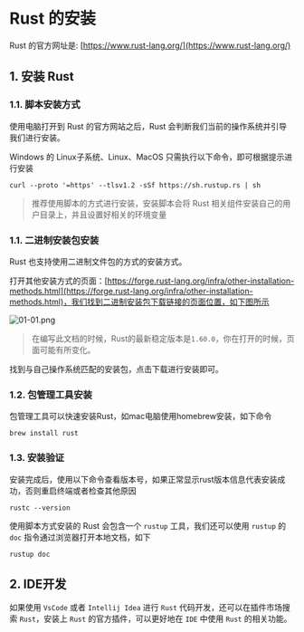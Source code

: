 # Rust 的安装

Rust 的官方网址是: [https://www.rust-lang.org/](https://www.rust-lang.org/)

## 1. 安装 Rust

### 1.1. 脚本安装方式

使用电脑打开到 Rust 的官方网站之后，Rust 会判断我们当前的操作系统并引导我们进行安装。

Windows 的 Linux子系统、Linux、MacOS 只需执行以下命令，即可根据提示进行安装

```shell
curl --proto '=https' --tlsv1.2 -sSf https://sh.rustup.rs | sh
```

> 推荐使用脚本的方式进行安装，安装脚本会将 Rust 相关组件安装自己的用户目录上，并且设置好相关的环境变量

### 1.1. 二进制安装包安装

Rust 也支持使用二进制文件包的方式的安装方式。

打开其他安装方式的页面：[https://forge.rust-lang.org/infra/other-installation-methods.html](https://forge.rust-lang.org/infra/other-installation-methods.html)，我们找到二进制安装包下载链接的页面位置，如下图所示

![01-01.png](./img/01-01.png)

> 在编写此文档的时候，Rust的最新稳定版本是`1.60.0`，你在打开的时候，页面可能有所变化。

找到与自己操作系统匹配的安装包，点击下载进行安装即可。

### 1.2. 包管理工具安装

包管理工具可以快速安装Rust，如mac电脑使用homebrew安装，如下命令

```shell
brew install rust
```

### 1.3. 安装验证

安装完成后，使用以下命令查看版本号，如果正常显示rust版本信息代表安装成功，否则重启终端或者检查其他原因

```shell
rustc --version
```

使用脚本方式安装的 Rust 会包含一个 `rustup` 工具，我们还可以使用 `rustup` 的 `doc` 指令通过浏览器打开本地文档，如下

```shell
rustup doc
```

## 2. IDE开发

如果使用 `VsCode` 或者 `Intellij Idea` 进行 `Rust` 代码开发，还可以在插件市场搜索 `Rust`，安装上 `Rust` 的官方插件，可以更好地在 `IDE` 中使用 `Rust` 的相关功能。
